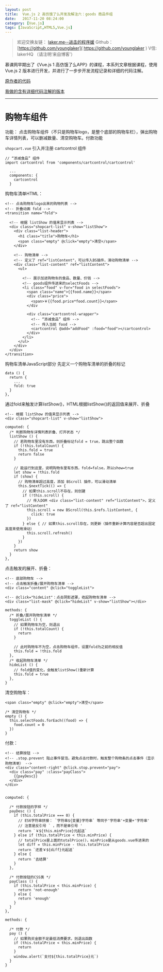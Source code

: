 ```yaml
---
layout: post
title:  Vue.js 2 高仿饿了么开发及解注六：goods 商品件组
date:   2017-11-20 08:24:00
category: [Vue.js]
tags: [JavaScript,HTML5,Vue.js]
---
```


<!-- ![Vue.js 2 高仿饿了么开发及解注六][1] -->

<!--more-->

> 欢迎交换友链： [laker.me--进击的程序媛]( http://laker.me/blog )
> Github：[https://github.com/younglaker]( https://github.com/younglaker )
> V信: lakerHQ （请注明‘来自博客’）

慕课网早期出了《Vue.js 1 高仿饿了么APP》的课程，本系列文章根据课程，使用 Vue.js 2 版本进行开发，并进行了一步步开发流程记录和详细的代码注解。

[原作者的代码][2]

[我做的含有详细代码注解的版本][3]

---
# 购物车组件

功能： 点击购物车组件（不只是购物车logo，是整个底部的购物车栏），弹出购物车详情列表，可以删减数量、清空购物车。付款功能

`shopcart.vue` 引入并注册 cartcontrol 组件

```
// “添减食品” 组件
import cartcontrol from 'components/cartcontrol/cartcontrol'

  ...
  components: {
    cartcontrol
  }
```

购物车清单HTML：

```
<!-- 点击购物车logo出来的购物列表 -->
<!-- 折叠动画 fold -->
<transition name="fold">

  <!-- 根据 listShow 的值来显示列表 -->
  <div class="shopcart-list" v-show="listShow">
    <div class="list-header">
      <h1 class="title">购物车</h1>
      <span class="empty" @click="empty">清空</span>
    </div>

    <!-- 购物清单 -->
    <!-- 定义了 ref="listContent"，可以传入BS插件，滑动购物清单 -->
    <div class="list-content" ref="listContent">
      <ul>

        <!-- 展示加进购物车的食品、数量、价钱 -->
        <!-- goods组件传进来的selectFoods -->
        <li class="food" v-for="food in selectFoods">
          <span class="name">{{food.name}}</span>
          <div class="price">
            <span>￥{{food.price*food.count}}</span>
          </div

          <div class="cartcontrol-wrapper">
            <!-- “添减食品” 组件 -->
            <!-- 传入当前 food -->
            <cartcontrol @add="addFood" :food="food"></cartcontrol>
          </div>
        </li>
      </ul>
    </div>
  </div>
</transition>
```

购物车清单JavaScript部分
先定义一个购物车清单的折叠的标记

```
data () {
  return {
    ...
    fold: true
  }
},
```

通过fold来触发计算listShow()，HTML根据listShow()的返回值来展开、折叠

```
<!-- 根据 listShow 的值来显示列表 -->
<div class="shopcart-list" v-show="listShow">

computed: {
  /* 判断购物车详情列表折叠、打开状态 */
  listShow () {
    // 若购物车里没有东西，则折叠标记fold = true，跳出整个函数
    if (!this.totalCount) {
      this.fold = true
      return false
    }

    // 能运行到这里，说明购物车里有东西，fold=false，所以show=true
    let show = !this.fold
    if (show) {
      // 购物清单超过高度，添加 BScroll 插件，可以滑动清单
      this.$nextTick(() => {
        // 如果this.scroll不存在，则创建
        if (!this.scroll) {
          // 传入DOM <div class="list-content" ref="listContent">，定义了 ref="listContent"
          this.scroll = new BScroll(this.$refs.listContent, {
            click: true
          })
        } else { // 如果this.scroll存在，则更新（插件重新计算内容是否超出固定高度来使用滑动）
          this.scroll.refresh()
        }
      })
    }
    return show
  }
},
```

点击触发的展开、折叠：

```
<!-- 底部购物车 -->
<!-- 点击触发折叠/展开购物车清单 -->
<div class="content" @click="toggleList">

<!-- @click="hideList"：点击阴影遮罩，收起购物车清单 -->
<div class="list-mask" @click="hideList" v-show="listShow"></div>

methods: {
  /* 折叠/展开购物车清单 */
  toggleList () {
    // 如果购物车为空，则退出
    if (!this.totalCount) {
      return
    }

    // 此时购物车不为空，点击购物车组件，设置fold为之前的相反值
    this.fold = !this.fold
  },
  /* 收起购物车清单 */
  hideList () {
    // fold值的变化，会触发listShow()重新计算
    this.fold = true
  },
}
```

清空购物车：

```
<span class="empty" @click="empty">清空</span>

/* 清空购物车 */
empty () {
  this.selectFoods.forEach((food) => {
    food.count = 0
  })
}
```

付款：

```
<!-- 结算按钮 -->
<!-- .stop.prevent 阻止事件冒泡，避免点击付款时，触发整个购物条的点击事件（显示购物清单） -->
<div class="content-right" @click.stop.prevent="pay">
  <div class="pay" :class="payClass">
    {{payDesc}}
  </div>
</div>


computed: {

  /* 付款按钮的字样 */
  payDesc () {
    if (this.totalPrice === 0) {
      // ES6字符串拼接： `字符串${变量}字符串` 等同于'字符串'+变量+'字符串'
      // 注意是反引号 ` ，而不是单引号 '
      return `￥${this.minPrice}元起送`
    } else if (this.totalPrice < this.minPrice) {
      // totalPrice是上面的totalPrice()，minPrice是从goods.vue传进来的
      let diff = this.minPrice - this.totalPrice
      return `还差￥${diff}元起送`
    } else {
      return '去结算'
    }
  },

  /* 付款按钮的CSS类 */
  payClass () {
    if (this.totalPrice < this.minPrice) {
      return 'not-enough'
    } else {
      return 'enough'
    }
  }
},

methods: {

  /* 付款 */
  pay () {
    // 如果购买金额不足最低消费要求，则退出函数
    if (this.totalPrice < this.minPrice) {
      return
    }
    window.alert(`支付${this.totalPrice}元`)
  }
}
```



  [1]: http://77g54f.com1.z0.glb.clouddn.com/bgt-20170620.png?imageView2/1/q/100|watermark/1/image/aHR0cDovLzc3ZzU0Zi5jb20xLnowLmdsYi5jbG91ZGRuLmNvbS9sYWtlcjEucG5n/dissolve/100/gravity/South/dy/10
  [2]: https://github.com/ustbhuangyi/vue-sell
  [3]: https://github.com/younglaker/CometLab/tree/vue-eleme

